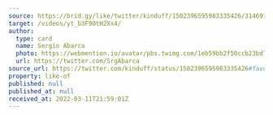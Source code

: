 ```yaml
---
source: https://brid.gy/like/twitter/kinduff/1502396595983335426/314691580
target: /videos/yt_b3F9OtH2Xx4/
author:
  type: card
  name: Sergio Abarca
  photo: https://webmention.io/avatar/pbs.twimg.com/1eb59bb2f50ccb23bd7e2ca0177a9410a2601eaacfeb2be99623af2ef014912d.jpg
  url: https://twitter.com/SrgAbarca
source_url: https://twitter.com/kinduff/status/1502396595983335426#favorited-by-314691580
property: like-of
published: null
published_at: null
received_at: 2022-03-11T21:59:01Z
---
```


